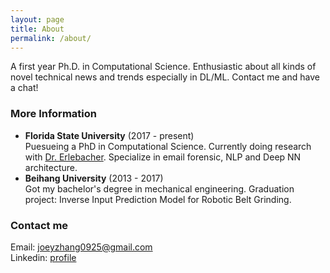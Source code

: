```yaml
---
layout: page
title: About
permalink: /about/
---
```


A first year Ph.D. in Computational Science. Enthusiastic about all kinds of novel technical news and trends especially in DL/ML. Contact me and have a chat!

### More Information

- **Florida State University** (2017 - present)  
Puesueing a PhD in Computational Science. Currently doing research with [Dr. Erlebacher](https://www.sc.fsu.edu/people?uid=gerlebacher). Specialize in email forensic, NLP and Deep NN architecture.
- **Beihang University** (2013 - 2017)  
Got my bachelor's degree in mechanical engineering. Graduation project: Inverse Input Prediction Model for Robotic Belt Grinding. 

### Contact me

Email: [joeyzhang0925@gmail.com](mailto:joeyzhang0925@gmail.com)  
Linkedin: [profile](https://www.linkedin.com/public-profile/settings?trk=d_flagship3_profile_self_view_public_profile&lipi=urn%3Ali%3Apage%3Ad_flagship3_profile_self_edit_top_card%3BgJZlKI72TeWldCThT47Yog%3D%3D)
